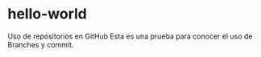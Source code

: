 # hello-world
Uso de repositorios en GitHub
Esta es una prueba para conocer el uso de Branches y commit.
